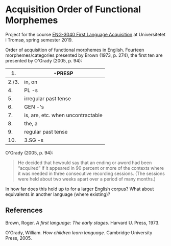 # Acquisition Order of Functional Morphemes

Project for the course [ENG-3040 First Language Acquisition](https://en.uit.no/education/courses/course?p_document_id=567082) at Universitetet i Tromsø, spring semester 2019.

Order of acquisition of functional morphemes in English. Fourteen morphemes/categories presented by Brown (1973, p. 274), the first ten are presented by O'Grady (2005, p. 94):

| 1.    | -PRESP                            |
|-------|-----------------------------------|
| 2./3. | in, on                            |
| 4.    | PL -s                             |
| 5.    | irregular past tense              |
| 6.    | GEN -'s                           |
| 7.    | is, are, etc. when uncontractable |
| 8.    | the, a                            |
| 9.    | regular past tense                |
| 10.   | 3.SG -s                           |

O'Grady (2005, p. 94):
> He decided that hewould say that an ending or aword had been “acquired” if it appeared in 90 percent or more of the contexts where it was needed in three consecutive recording sessions. (The sessions were held about two weeks apart over a period of many months.)

In how far does this hold up to for a larger English corpus? What about equivalents in another language (where existing)?

## References

Brown, Roger. _A first language: The early stages._ Harvard U. Press, 1973.

O'Grady, William. _How children learn language._ Cambridge University Press, 2005.